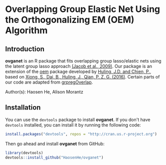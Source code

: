 # Overlapping Group Elastic Net Using the Orthogonalizing EM (OEM) Algorithm

## Introduction

**ovganet** is an R package that fits overlapping group lasso/elastic nets using the latent group lasso approach [(Jacob et al., 2009)](https://icml.cc/Conferences/2009/papers/471.pdf). 
Our package is an extension of the [oem](https://github.com/jaredhuling/oem) package developed by [Huling, J.D. and Chien, P.](https://arxiv.org/abs/1801.09661), based on [Xiong, S., Dai, B., Huling, J., Qian, P. Z. G. (2016)](https://www.tandfonline.com/doi/full/10.1080/00401706.2015.1054436). Certain parts of our code are adapted from [grpregOverlap](https://github.com/YaohuiZeng/grpregOverlap).

Author(s): Haosen He, Alison Morantz 

## Installation

You can use the `devtools` package to install **ovganet**. If you don't have `devtools` installed, you can install it by running the following code:

```R
install.packages("devtools", repos = "http://cran.us.r-project.org")
```

Then go ahead and install **ovganet** from GitHub:

```R
library(devtools)
devtools::install_github("HaosenHe/ovganet")
```
